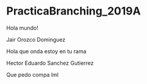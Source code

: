 # PracticaBranching_2019A
Hola mundo! 

Jair Orozco Dominguez

Hola que onda estoy en tu rama

Hector Eduardo Sanchez Gutierrez

Que pedo compa lml